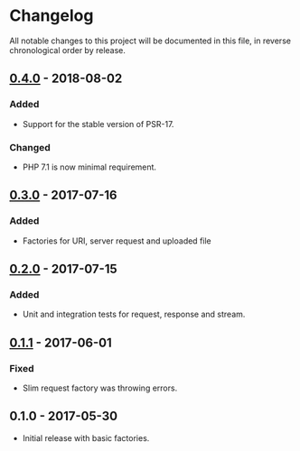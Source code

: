 # Changelog

All notable changes to this project will be documented in this file, in reverse chronological order by release.

## [0.4.0](https://github.com/tuupola/http-factory/compare/0.3.0...0.4.0) - 2018-08-02
### Added
- Support for the stable version of PSR-17.

### Changed
- PHP 7.1 is now minimal requirement.

## [0.3.0](https://github.com/tuupola/http-factory/compare/0.2.0...0.3.0) - 2017-07-16
### Added
- Factories for URI, server request and uploaded file

## [0.2.0](https://github.com/tuupola/http-factory/compare/0.1.1...0.2.0) - 2017-07-15
### Added
- Unit and integration tests for request, response and stream.

## [0.1.1](https://github.com/tuupola/http-factory/compare/0.1.0...0.1.1) - 2017-06-01
### Fixed
- Slim request factory was throwing errors.

## 0.1.0 - 2017-05-30
- Initial release with basic factories.